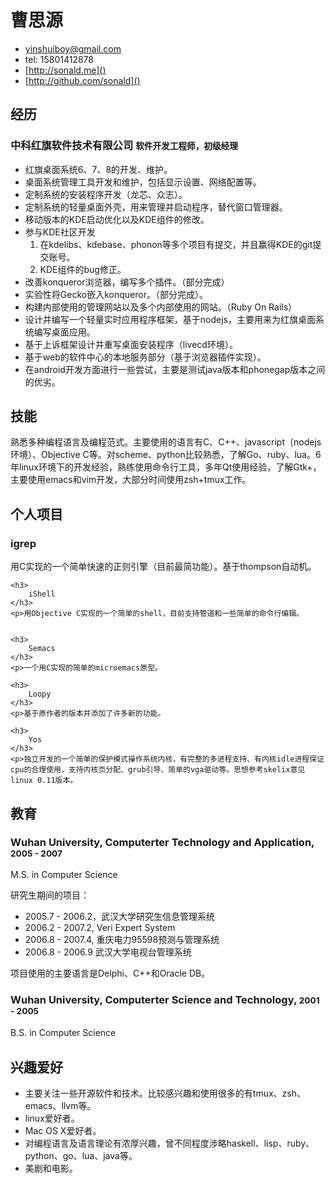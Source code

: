 # 曹思源
* [yinshuiboy@gmail.com](mailto)
* tel: 15801412878
* [http://sonald.me]()
* [http://github.com/sonald]()
    	
## 经历

### 中科红旗软件技术有限公司 <small>软件开发工程师，初级经理</small>

* 红旗桌面系统6、7、8的开发、维护。
* 桌面系统管理工具开发和维护，包括显示设置、网络配置等。
* 定制系统的安装程序开发（龙芯、众志）。
* 定制系统的轻量桌面外壳，用来管理并启动程序，替代窗口管理器。
* 移动版本的KDE启动优化以及KDE组件的修改。
* 参与KDE社区开发
    1. 在kdelibs、kdebase、phonon等多个项目有提交，并且赢得KDE的git提交账号。
    1. KDE组件的bug修正。
* 改善konqueror浏览器，编写多个插件。（部分完成）
* 实验性将Gecko嵌入konqueror。（部分完成）。
* 构建内部使用的管理网站以及多个内部使用的网站。（Ruby On Rails）
* 设计并编写一个轻量实时应用程序框架，基于nodejs，主要用来为红旗桌面系统编写桌面应用。
* 基于上诉框架设计并重写桌面安装程序（livecd环境）。
* 基于web的软件中心的本地服务部分（基于浏览器插件实现）。
* 在android开发方面进行一些尝试，主要是测试java版本和phonegap版本之间的优劣。

## 技能
熟悉多种编程语言及编程范式。主要使用的语言有C、C++、javascript（nodejs环境）、Objective C等。对scheme、python比较熟悉，了解Go、ruby、lua。6年linux环境下的开发经验，熟练使用命令行工具，多年Qt使用经验，了解Gtk+，主要使用emacs和vim开发，大部分时间使用zsh+tmux工作。

## 个人项目

<div id="projects">
    <h3> 
        igrep 
    </h3>
    <p>用C实现的一个简单快速的正则引擎（目前最简功能）。基于thompson自动机。

	<h3>
        iShell 
    </h3>
    <p>用Objective C实现的一个简单的shell，目前支持管道和一些简单的命令行编辑。


	<h3>
        Semacs 
    </h3>
    <p>一个用C实现的简单的microemacs原型。

	<h3> 
        Loopy
    </h3>
    <p>基于原作者的版本并添加了许多新的功能。
	
	<h3> 
        Yos
    </h3>
    <p>独立开发的一个简单的保护模式操作系统内核，有完整的多进程支持、有内核idle进程保证cpu的合理使用，支持内核页分配、grub引导、简单的vga驱动等。思想参考skelix意见linux 0.11版本。

</div>

## 教育

### Wuhan University, Computerter Technology and Application, <small>2005 - 2007</small>

M.S. in Computer Science  
	
研究生期间的项目：

* 2005.7 - 2006.2，武汉大学研究生信息管理系统
* 2006.2 - 2007.2, Veri Expert System
* 2006.8 - 2007.4, 重庆电力95598预测与管理系统
* 2006.8 - 2006.9  武汉大学电视台管理系统

项目使用的主要语言是Delphi、C++和Oracle DB。


### Wuhan University, Computerter Science and Technology, <small>2001 - 2005</small>

B.S. in Computer Science　　

## 兴趣爱好
* 主要关注一些开源软件和技术。比较感兴趣和使用很多的有tmux、zsh、emacs、llvm等。
* linux爱好者。
* Mac OS X爱好者。
* 对编程语言及语言理论有浓厚兴趣，曾不同程度涉略haskell、lisp、ruby、python、go、lua、java等。
* 美剧和电影。
